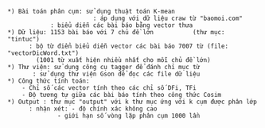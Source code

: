 	*) Bài toán phân cụm: sử dụng thuật toán K-mean 
                            : áp dụng với dữ liệu craw từ "baomoi.com"
			    : biểu diễn các bài báo bằng vector thưa
	*) Dữ liệu: 1153 bài báo với 7 chủ đề lớn 			(thư mục: "tintuc")
		  : bộ từ điển biểu diễn vector các bài báo 7007 từ	(file: "vectorDicWord.txt")
			(1001 từ xuất hiện nhiều nhất cho mỗi chủ đề lớn)
	*) Thư viện: sử dụng công cụ tagger để đánh chỉ mục từ
		   : sử dụng thư viện Gson để đọc các file dữ liệu
	*) Công thức tính toán:
		- Chỉ số các vector tính theo các chỉ số DFi, TFi
		- Độ tương tự giữa các bài báo tính theo công thức Cosim
	*) Output : thư mục "output" với k thư mục ứng với k cụm được phân lớp
		  : nhận xét: - độ chính xác không cao
			      - giới hạn số vòng lặp phân cụm 1000 lần
